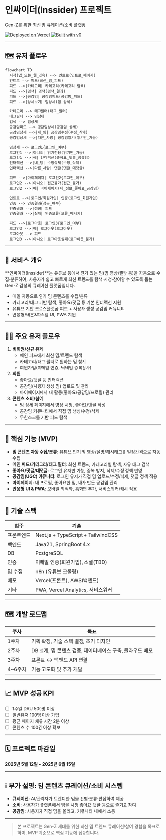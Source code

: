 # 인싸이더(Inssider) 프로젝트

Gen-Z를 위한 최신 밈 큐레이션/소비 플랫폼

[![Deployed on Vercel](https://img.shields.io/badge/Deployed%20on-Vercel-black?style=for-the-badge&logo=vercel)](https://vercel.com/ironjustlikethatgmailcoms-projects/v0-)
[![Built with v0](https://img.shields.io/badge/Built%20with-v0.dev-black?style=for-the-badge)](https://v0.dev/chat/projects/ulwfeoqOkEV)

---

## 🗺️ 유저 플로우

```mermaid
flowchart TD
  시작(앱_또는_웹_접속) --> 인트로(인트로_페이지)
  인트로 --> 피드(최신_밈_피드)
  피드 -->|카테고리| 카테고리(카테고리_탐색)
  피드 -->|검색| 검색(검색_결과)
  피드 -->|공감밈| 공감밈피드(공감밈_피드)
  피드 -->|상세보기| 밈상세(밈_상세)

  카테고리 --> 태그필터(태그_필터)
  태그필터 --> 밈상세
  검색 --> 밈상세
  공감밈피드 --> 공감밈상세(공감밈_상세)
  공감밈상세 -->|내_밈| 공감밈수정(수정_삭제)
  공감밈상세 -->|다른_사람| 공감밈읽기(읽기만_가능)

  밈상세 --> 로그인1{로그인_여부}
  로그인1 -->|아니오| 읽기전용(읽기만_가능)
  로그인1 -->|예| 인터랙션(좋아요_댓글_공감밈)
  인터랙션 -->|내_밈| 수정삭제(수정_삭제)
  인터랙션 -->|다른_사람| 댓글(댓글_대댓글)

  피드 -->|마이페이지| 로그인2{로그인_여부}
  로그인2 -->|아니오| 접근불가(접근_불가)
  로그인2 -->|예| 마이페이지(내_정보_좋아요_공감밈)

  인트로 -->|로그인/회원가입| 인증(로그인_회원가입)
  인증 --> 인증결과{성공_여부}
  인증결과 -->|성공| 피드
  인증결과 -->|실패| 인증오류(오류_메시지)

  피드 -->|로그아웃| 로그인3{로그인_여부}
  로그인3 -->|예| 로그아웃(로그아웃)
  로그아웃 --> 피드
  로그인3 -->|아니오| 로그아웃실패(로그아웃_불가)
```

---

## 🏁 서비스 개요

**인싸이더(Inssider)**는 유튜브 등에서 인기 있는 밈(밈 영상/짤방 등)을 자동으로 수집·분류하여, 사용자가 쉽고 빠르게 최신 트렌드를 탐색·시청·참여할 수 있도록 돕는 Gen-Z 감성의 큐레이션 플랫폼입니다.

- 매일 자동으로 인기 밈 콘텐츠를 수집/분류
- 카테고리/태그 기반 탐색, 좋아요/댓글 등 기본 인터랙션 지원
- 유튜브 기반 크로스플랫폼 피드 + 사용자 생성 공감밈 커뮤니티
- 반응형/네온&파스텔 UI, PWA 지원

---

## 🧑‍💻 주요 유저 플로우

1. **비회원/신규 유저**
   - 메인 피드에서 최신 밈/트렌드 탐색
   - 카테고리/태그 필터로 원하는 밈 찾기
   - 회원가입(이메일 인증, 닉네임 중복검사)
2. **회원**
   - 좋아요/댓글 등 인터랙션
   - 공감밈(사용자 생성 밈) 업로드 및 관리
   - 마이페이지에서 내 활동(좋아요/공감밈/프로필) 관리
3. **콘텐츠 소비/참여**
   - 밈 상세 페이지에서 영상 시청, 좋아요/댓글 작성
   - 공감밈 커뮤니티에서 직접 밈 생성/수정/삭제
   - 무한스크롤 기반 피드 탐색

---

## 🎯 핵심 기능 (MVP)

- **밈 콘텐츠 자동 수집/분류**: 유튜브 인기 밈 영상/설명/해시태그를 일정간격으로 자동 수집
- **메인 피드/카테고리/태그 필터**: 최신 트렌드, 카테고리별 탐색, 자유 태그 검색
- **좋아요/댓글/대댓글**: 로그인 유저만 가능, 중복 방지, 삭제/수정 정책 반영
- **공감밈(UGC) 커뮤니티**: 로그인 유저가 직접 밈 업로드/수정/삭제, 댓글 정책 적용
- **마이페이지**: 내 프로필, 좋아요한 밈, 내가 만든 공감밈 관리
- **반응형 UI & PWA**: 모바일 최적화, 홈화면 추가, 서비스워커/캐시 적용

---

## 🧱 기술 스택

| 범주       | 기술                               |
| ---------- | ---------------------------------- |
| 프론트엔드 | Next.js + TypeScript + TailwindCSS |
| 백엔드     | Java21, SpringBoot 4.x             |
| DB         | PostgreSQL                         |
| 인증       | 이메일 인증(회원가입), 소셜(TBD)   |
| 밈 수집    | n8n (유튜브 크롤링)                |
| 배포       | Vercel(프론트), AWS(백엔드)        |
| 기타       | PWA, Vercel Analytics, 서비스워커  |

---

## 🗺️ 개발 로드맵

| 주차    | 목표                                                      |
| ------- | --------------------------------------------------------- |
| 1주차   | 기획 확정, 기술 스택 결정, 초기 디자인                    |
| 2주차   | DB 설계, 밈 콘텐츠 검증, 데이터베이스 구축, 클라우드 배포 |
| 3주차   | 프론트 ↔ 백엔드 API 연결                                 |
| 4~6주차 | 기능 고도화 및 추가 개발                                  |

---

## 📈 MVP 성공 KPI

- [ ] 1주일 DAU 500명 이상
- [ ] 일반유저 100명 이상 가입
- [ ] 평균 페이지 체류 시간 2분 이상
- [ ] 콘텐츠 수 100건 이상 확보

---

## 🗓️ 프로젝트 마감일

**2025년 5월 12일 ~ 2025년 6월 15일**

---

## ℹ️ 부가 설명: 밈 콘텐츠 큐레이션/소비 시스템

- **큐레이션**: AI/관리자가 트렌디한 밈을 선별·분류·편집하여 제공
- **소비**: 사용자가 플랫폼에서 밈을 시청·좋아요·댓글 등으로 즐기고 참여
- **공감밈**: 사용자가 직접 밈을 올리고, 커뮤니티 내에서 소통

---

> 본 프로젝트는 Gen-Z 세대를 위한 최신 밈 트렌드 큐레이션/참여 경험을 목표로 하며, MVP 기준으로 핵심 기능에 집중합니다.
